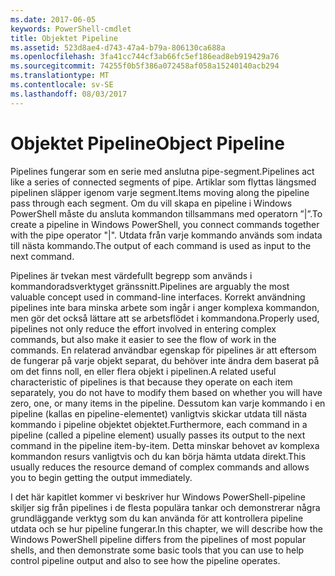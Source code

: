 ```yaml
---
ms.date: 2017-06-05
keywords: PowerShell-cmdlet
title: Objektet Pipeline
ms.assetid: 523d8ae4-d743-47a4-b79a-806130ca688a
ms.openlocfilehash: 3fa41cc744cf3ab66fc5ef186ead8eb919429a76
ms.sourcegitcommit: 74255f0b5f386a072458af058a15240140acb294
ms.translationtype: MT
ms.contentlocale: sv-SE
ms.lasthandoff: 08/03/2017
---
```

# <a name="object-pipeline"></a><span data-ttu-id="08d83-103">Objektet Pipeline</span><span class="sxs-lookup"><span data-stu-id="08d83-103">Object Pipeline</span></span>
<span data-ttu-id="08d83-104">Pipelines fungerar som en serie med anslutna pipe-segment.</span><span class="sxs-lookup"><span data-stu-id="08d83-104">Pipelines act like a series of connected segments of pipe.</span></span> <span data-ttu-id="08d83-105">Artiklar som flyttas längsmed pipelinen släpper igenom varje segment.</span><span class="sxs-lookup"><span data-stu-id="08d83-105">Items moving along the pipeline pass through each segment.</span></span> <span data-ttu-id="08d83-106">Om du vill skapa en pipeline i Windows PowerShell måste du ansluta kommandon tillsammans med operatorn ”|”.</span><span class="sxs-lookup"><span data-stu-id="08d83-106">To create a pipeline in Windows PowerShell, you connect commands together with the pipe operator "|".</span></span> <span data-ttu-id="08d83-107">Utdata från varje kommando används som indata till nästa kommando.</span><span class="sxs-lookup"><span data-stu-id="08d83-107">The output of each command is used as input to the next command.</span></span>

<span data-ttu-id="08d83-108">Pipelines är tvekan mest värdefullt begrepp som används i kommandoradsverktyget gränssnitt.</span><span class="sxs-lookup"><span data-stu-id="08d83-108">Pipelines are arguably the most valuable concept used in command-line interfaces.</span></span> <span data-ttu-id="08d83-109">Korrekt användning pipelines inte bara minska arbete som ingår i anger komplexa kommandon, men gör det också lättare att se arbetsflödet i kommandona.</span><span class="sxs-lookup"><span data-stu-id="08d83-109">Properly used, pipelines not only reduce the effort involved in entering complex commands, but also make it easier to see the flow of work in the commands.</span></span> <span data-ttu-id="08d83-110">En relaterad användbar egenskap för pipelines är att eftersom de fungerar på varje objekt separat, du behöver inte ändra dem baserat på om det finns noll, en eller flera objekt i pipelinen.</span><span class="sxs-lookup"><span data-stu-id="08d83-110">A related useful characteristic of pipelines is that because they operate on each item separately, you do not have to modify them based on whether you will have zero, one, or many items in the pipeline.</span></span> <span data-ttu-id="08d83-111">Dessutom kan varje kommando i en pipeline (kallas en pipeline-elementet) vanligtvis skickar utdata till nästa kommando i pipeline objektet objektet.</span><span class="sxs-lookup"><span data-stu-id="08d83-111">Furthermore, each command in a pipeline (called a pipeline element) usually passes its output to the next command in the pipeline item-by-item.</span></span> <span data-ttu-id="08d83-112">Detta minskar behovet av komplexa kommandon resurs vanligtvis och du kan börja hämta utdata direkt.</span><span class="sxs-lookup"><span data-stu-id="08d83-112">This usually reduces the resource demand of complex commands and allows you to begin getting the output immediately.</span></span>

<span data-ttu-id="08d83-113">I det här kapitlet kommer vi beskriver hur Windows PowerShell-pipeline skiljer sig från pipelines i de flesta populära tankar och demonstrerar några grundläggande verktyg som du kan använda för att kontrollera pipeline utdata och se hur pipeline fungerar.</span><span class="sxs-lookup"><span data-stu-id="08d83-113">In this chapter, we will describe how the Windows PowerShell pipeline differs from the pipelines of most popular shells, and then demonstrate some basic tools that you can use to help control pipeline output and also to see how the pipeline operates.</span></span>

